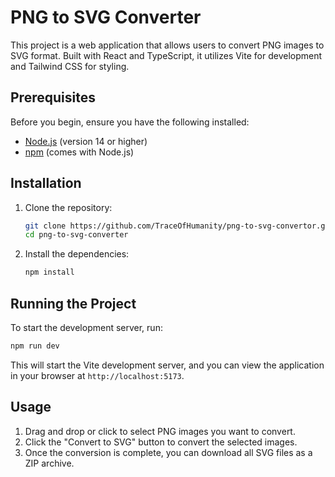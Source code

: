 # PNG to SVG Converter

This project is a web application that allows users to convert PNG images to SVG format. Built with React and TypeScript, it utilizes Vite for development and Tailwind CSS for styling.

## Prerequisites

Before you begin, ensure you have the following installed:

- [Node.js](https://nodejs.org/) (version 14 or higher)
- [npm](https://www.npmjs.com/) (comes with Node.js)

## Installation

1. Clone the repository:

   ```bash
   git clone https://github.com/TraceOfHumanity/png-to-svg-convertor.git
   cd png-to-svg-converter
   ```

2. Install the dependencies:

   ```bash
   npm install
   ```

## Running the Project

To start the development server, run:

```bash
npm run dev
```
This will start the Vite development server, and you can view the application in your browser at `http://localhost:5173`.

## Usage

1. Drag and drop or click to select PNG images you want to convert.
2. Click the "Convert to SVG" button to convert the selected images.
3. Once the conversion is complete, you can download all SVG files as a ZIP archive.
